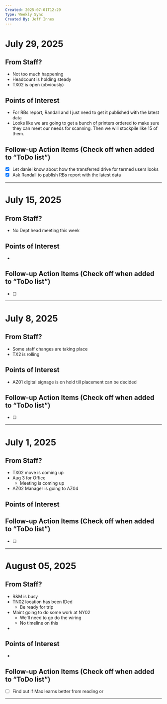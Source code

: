 ```yaml
---
Created: 2025-07-01T12:29
Type: Weekly Sync
Created By: Jeff Innes
---
```

# July 29, 2025

## From Staff?

- Not too much happening
- Headcount is holding steady
- TX02 is open (obviously)

## Points of Interest

- For RBs report, Randall and I just need to get it published with the latest data
- Looks like we are going to get a bunch of printers ordered to make sure they can meet our needs for scanning. Then we will stockpile like 15 of them.

## Follow-up Action Items (Check off when added to “ToDo list”)

- [x] Let daniel know about how the transferred drive for termed users looks
- [x] Ask Randall to publish RBs report with the latest data

---
# July 15, 2025

## From Staff?

- No Dept head meeting this week

## Points of Interest

- 

## Follow-up Action Items (Check off when added to “ToDo list”)

- [ ]

---
# July 8, 2025

## From Staff?

- Some staff changes are taking place
- TX2 is rolling

## Points of Interest

- AZ01 digital signage is on hold till placement can be decided

## Follow-up Action Items (Check off when added to “ToDo list”)

- [ ]

---

# July 1, 2025

## From Staff?

- TX02 move is coming up
- Aug 3 for Office
    - Meeting is coming up
- AZ02 Manager is going to AZ04

## Points of Interest

## Follow-up Action Items (Check off when added to “ToDo list”)

- [ ]

---
# August 05, 2025

## From Staff?

- R&M is busy
- TN02 location has been IDed
	- Be ready for trip
- Maint going to do some work at NY02
	- We'll need to go do the wiring
	- No timeline on this
- 

## Points of Interest

- 

## Follow-up Action Items (Check off when added to “ToDo list”)

- [ ] Find out if Max learns better from reading or 

---